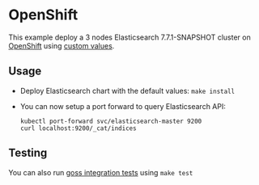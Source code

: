 # OpenShift

This example deploy a 3 nodes Elasticsearch 7.7.1-SNAPSHOT cluster on [OpenShift][]
using [custom values][].

## Usage

* Deploy Elasticsearch chart with the default values: `make install`

* You can now setup a port forward to query Elasticsearch API:

  ```
  kubectl port-forward svc/elasticsearch-master 9200
  curl localhost:9200/_cat/indices
  ```

## Testing

You can also run [goss integration tests][] using `make test`


[custom values]: https://github.com/elastic/helm-charts/tree/7.7/elasticsearch/examples/openshift/values.yaml
[goss integration tests]: https://github.com/elastic/helm-charts/tree/7.7/elasticsearch/examples/openshift/test/goss.yaml
[openshift]: https://www.openshift.com/
